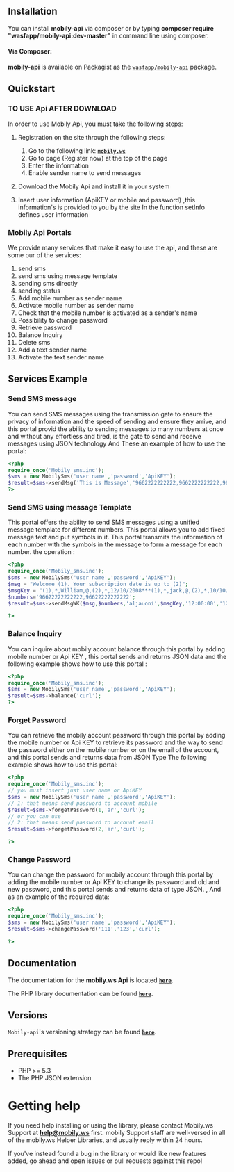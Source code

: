 
## Installation

You can install **mobily-api** via composer or by 
typing **composer require "wasfapp/mobily-api:dev-master"** in command line using composer.

#### Via Composer:

**mobily-api** is available on Packagist as the
[`wasfapp/mobily-api`](https://packagist.org/packages/wasfapp/mobily-api) package.

## Quickstart

### TO USE Api AFTER DOWNLOAD
 In order to use Mobily Api, you must take the following steps:
 1. Registration on the site through the following steps:
    
    1. Go to the following link: **[`mobily.ws`](http://www.mobily.ws/sms/index.php)**
    2. Go to page (Register now) at the top of the page
    3. Enter the information
    5. Enable sender name to send messages
 2. Download the Mobily Api and install it in your system
 3. Insert user information (ApiKEY or mobile and password) ,this information's is provided to you by the site
 In the function setInfo defines user information

### Mobily Api Portals
We provide many services that make it easy to use the api, and these are some our of the services: 
1. send sms
2. send sms using message template 
3. sending sms directly
4. sending status
5. Add mobile number as sender name
6. Activate mobile number as sender name
7. Check that the mobile number is activated as a sender's name
8. Possibility to change password
9. Retrieve password
10. Balance Inquiry
11. Delete sms
12. Add a text sender name
13. Activate the text sender name

## Services Example

### Send SMS message
You can  send SMS messages using the transmission gate to ensure the privacy of information and the speed of sending and ensure they arrive, and this portal provid the ability to sending messages to many numbers at once and without any effortless and tired, is the gate to send and receive messages using JSON technology And These an example of how to use the portal:
```php
<?php
require_once('Mobily_sms.inc');
$sms = new MobilySms('user name','password','ApiKEY');
$result=$sms->sendMsg('This is Message','9662222222222,9662222222222,9662222222222','NEW SMS','17:30:00','12/30/2017',1,'deleteKey','curl');
?>

```

### Send SMS using message Template
This portal offers the ability to send SMS messages using a unified message template for different numbers. This portal allows you to add fixed message text and put symbols in it. This portal transmits the information of each number with the symbols in the message to form a message for each number. the operation :

```php
<?php
require_once('Mobily_sms.inc');
$sms = new MobilySms('user name','password','ApiKEY');
$msg = "Welcome (1)، Your subscription date is up to (2)";
$msgKey = "(1),*,William,@,(2),*,12/10/2008***(1),*,jack,@,(2),*,10/10/2008";
$numbers='96622222222222,96622222222222';
$result=$sms->sendMsgWK($msg,$numbers,'aljauoni',$msgKey,'12:00:00','12/27/2017',0,'deleteKey','curl');

?>
```

### Balance Inquiry
You can inquire about mobily account balance through this portal by adding mobile number or Api KEY , this portal sends and returns JSON data and the following example shows how to use this portal :
```php
<?php
require_once('Mobily_sms.inc');
$sms = new MobilySms('user name','password','ApiKEY');
$result=$sms->balance('curl');
?>
```

### Forget Password
You can retrieve the mobily account password through this portal by adding the mobile number or Api KEY to retrieve its password and the way to send the password either on the mobile number or on the email of the account, and this portal sends and returns data from JSON Type The following example shows how to use this portal:
```php
<?php
require_once('Mobily_sms.inc');
// you must insert just user name or ApiKEY
$sms = new MobilySms('user name','password','ApiKEY');
// 1: that means send password to account mobile
$result=$sms->forgetPassword(1,'ar','curl');
// or you can use
// 2: that means send password to account email 
$result=$sms->forgetPassword(2,'ar','curl');

?>
```

### Change Password
You can change the password for mobily account through this portal by adding the mobile number or Api KEY to change its password and old and new password, and this portal sends and returns data of type JSON. , And as an example of the required data:
```php
<?php
require_once('Mobily_sms.inc');
$sms = new MobilySms('user name','password','ApiKEY');
$result=$sms->changePassword('111','123','curl');

?>
```
## Documentation

The documentation for the **mobily.ws Api** is located **[`here`](http://www.mobily.ws/)**.

The PHP library documentation can be found **[`here`](http://www.mobily.ws/)**.

## Versions

`Mobily-api`'s versioning strategy can be found **[`here`](http://www.mobily.ws/)**.

## Prerequisites

* PHP >= 5.3
* The PHP JSON extension

# Getting help

If you need help installing or using the library, please contact Mobily.ws Support at **help@mobily.ws** first. mobily Support staff are well-versed in all of the mobily.ws Helper Libraries, and usually reply within 24 hours.

If you've instead found a bug in the library or would like new features added, go ahead and open issues or pull requests against this repo!
